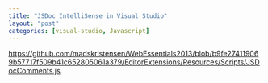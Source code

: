 ```yaml
---
title: "JSDoc IntelliSense in Visual Studio"
layout: "post"
categories: [visual-studio, Javascript]
---
```

https://github.com/madskristensen/WebEssentials2013/blob/b9fe274119069b57717f509b41c652805061a379/EditorExtensions/Resources/Scripts/JSDocComments.js